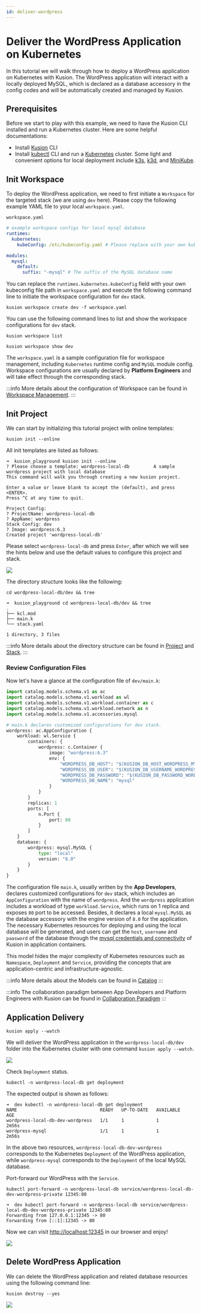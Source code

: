 ```yaml
---
id: deliver-wordpress
---
```


# Deliver the WordPress Application on Kubernetes

In this tutorial we will walk through how to deploy a WordPress application on Kubernetes with Kusion. The WordPress application will interact with a locally deployed MySQL, which is declared as a database accessory in the config codes and will be automatically created and managed by Kusion. 

## Prerequisites

Before we start to play with this example, we need to have the Kusion CLI installed and run a Kubernetes cluster. Here are some helpful documentations: 

- Install [Kusion](./1-install-kusion.md) CLI
- Install [kubectl](https://kubernetes.io/docs/tasks/tools/#kubectl) CLI and run a [Kubernetes](https://kubernetes.io/) cluster. Some light and convenient options for local deployment include [k3s](https://docs.k3s.io/quick-start), [k3d](https://k3d.io/v5.4.4/#installation), and [MiniKube](https://minikube.sigs.k8s.io/docs/tutorials/multi_node/). 

## Init Workspace

To deploy the WordPress application, we need to first initiate a `Workspace` for the targeted stack (we are using `dev` here). Please copy the following example YAML file to your local `workspace.yaml`. 

`workspace.yaml`
```yaml
# example workspace configs for local mysql database
runtimes: 
  kubernetes: 
    kubeConfig: /etc/kubeconfig.yaml # Please replace with your own kubeconfig file path

modules: 
  mysql: 
    default: 
      suffix: "-mysql" # The suffix of the MySQL database name
```

You can replace the `runtimes.kubernetes.kubeConfig` field with your own kubeconfig file path in `workspace.yaml` and execute the following command line to initiate the workspace configuration for `dev` stack. 

```shell
kusion workspace create dev -f workspace.yaml
```

You can use the following command lines to list and show the workspace configurations for `dev` stack. 

```shell
kusion workspace list

kusion workspace show dev
```

The `workspace.yaml` is a sample configuration file for workspace management, including `Kubernetes` runtime config and `MySQL` module config. Workspace configurations are usually declared by **Platform Engineers** and will take effect through the corresponding stack. 

:::info
More details about the configuration of Workspace can be found in [Workspace Management](https://github.com/KusionStack/kusion/blob/main/docs/design/workspace_management/workspace_management.md). 
:::

## Init Project

We can start by initializing this tutorial project with online templates: 

```shell
kusion init --online
```

All init templates are listed as follows: 

```shell
➜  kusion_playground kusion init --online
? Please choose a template: wordpress-local-db         A sample wordpress project with local database
This command will walk you through creating a new kusion project.

Enter a value or leave blank to accept the (default), and press <ENTER>.
Press ^C at any time to quit.

Project Config:
? ProjectName: wordpress-local-db
? AppName: wordpress
Stack Config: dev
? Image: wordpress:6.3
Created project 'wordpress-local-db'
```

Please select `wordpress-local-db` and press `Enter`, after which we will see the hints below and use the default values to configure this project and stack. 

![](/img/docs/user_docs/getting-started/init-wordpress-local-db.gif)

The directory structure looks like the following: 

```shell
cd wordpress-local-db/dev && tree
```

```shell
➜  kusion_playground cd wordpress-local-db/dev && tree
.
├── kcl.mod
├── main.k
└── stack.yaml

1 directory, 3 files
```

:::info
More details about the directory structure can be found in [Project](../3-concepts/1-project/1-overview.md) and [Stack](../3-concepts/2-stack/1-overview.md). 
:::

### Review Configuration Files

Now let's have a glance at the configuration file of `dev/main.k`: 

```python
import catalog.models.schema.v1 as ac
import catalog.models.schema.v1.workload as wl
import catalog.models.schema.v1.workload.container as c
import catalog.models.schema.v1.workload.network as n
import catalog.models.schema.v1.accessories.mysql

# main.k declares customized configurations for dev stack.
wordpress: ac.AppConfiguration {
    workload: wl.Service {
        containers: {
            wordpress: c.Container {
                image: "wordpress:6.3"
                env: {
                    "WORDPRESS_DB_HOST": "$(KUSION_DB_HOST_WORDPRESS_MYSQL)"
                    "WORDPRESS_DB_USER": "$(KUSION_DB_USERNAME_WORDPRESS_MYSQL)"
                    "WORDPRESS_DB_PASSWORD": "$(KUSION_DB_PASSWORD_WORDPRESS_MYSQL)"
                    "WORDPRESS_DB_NAME": "mysql"
                }
            }
        }
        replicas: 1
        ports: [
            n.Port {
                port: 80
            }
        ]
    }
    database: {
        wordpress: mysql.MySQL {
            type: "local"
            version: "8.0"
        }
    }
}
```

The configuration file `main.k`, usually written by the **App Developers**, declares customized configurations for `dev` stack, which includes an `AppConfiguration` with the name of `wordpress`. And the `wordpress` application includes a workload of type `workload.Service`, which runs on 1 replica and exposes `80` port to be accessed. Besides, it declares a local `mysql.MySQL` as the database accessory with the engine version of `8.0` for the application. The necessary Kubernetes resources for deploying and using the local database will be generated, and users can get the `host`, `username` and `paasword` of the database through the [mysql credentials and connectivity](../6-reference/2-modules/1-catalog-models/database/mysql.md#credentials-and-connectivity) of Kusion in application containers. 

This model hides the major complexity of Kubernetes resources such as `Namespace`, `Deployment` and `Service`, providing the concepts that are application-centric and infrastructure-agnostic. 

:::info
More details about the Models can be found in [Catalog](https://github.com/KusionStack/catalog)
:::

:::info
The collaboration paradigm between App Developers and Platform Engineers with Kusion can be found in [Collaboration Paradigm](https://github.com/KusionStack/kusion/blob/main/docs/design/collaboration/collaboration_paradigm.md)
:::

## Application Delivery

```shell
kusion apply --watch
```

We will deliver the WordPress application in the `wordpress-local-db/dev` folder into the Kubernetes cluster with one command `kusion apply --watch`. 

![](/img/docs/user_docs/getting-started/apply-wordpress-local-db.gif)

Check `Deployment` status. 

```shell
kubectl -n wordpress-local-db get deployment
```

The expected output is shown as follows: 

```shell
➜  dev kubectl -n wordpress-local-db get deployment
NAME                               READY   UP-TO-DATE   AVAILABLE   AGE
wordpress-local-db-dev-wordpress   1/1     1            1           2m56s
wordpress-mysql                    1/1     1            1           2m56s
```

In the above two resources, `wordpress-local-db-dev-wordpress` corresponds to the Kubernetes `Deployment` of the WordPress application, while `wordpress-mysql` corresponds to the `Deployment` of the local MySQL database. 

Port-forward our WordPress with the `Service`. 

```shell
kubectl port-forward -n wordpress-local-db service/wordpress-local-db-dev-wordpress-private 12345:80
```

```shell
➜  dev kubectl port-forward -n wordpress-local-db service/wordpress-local-db-dev-wordpress-private 12345:80
Forwarding from 127.0.0.1:12345 -> 80
Forwarding from [::1]:12345 -> 80

```

Now we can visit [http://localhost:12345](http://localhost:12345) in our browser and enjoy!

![](/img/docs/user_docs/getting-started/wordpress-site-page.png)

## Delete WordPress Application

We can delete the WordPress application and related database resources using the following command line: 

```shell
kusion destroy --yes
```

![](/img/docs/user_docs/getting-started/destroy-wordpress-local-db.gif)
